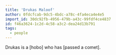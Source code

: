 ```yaml
---
title: 'Drukas Maloof'
author: 0fdcfcab-9dc5-4bdc-a78c-4fa4eca4e4e5
import_id: 30dc92fb-4956-479b-a43c-99fdf4ce4837
id: f46a3624-1c2d-4c58-a3c2-dea24d13b791
tags:
  - people
---
```

Drukas is a [hobo] who has [passed a comet].